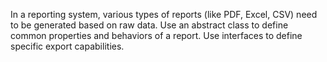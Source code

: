 In a reporting system, various types of reports (like PDF, Excel, CSV) 
need to be generated based on raw data.
Use an abstract class to define common properties and behaviors of a report.
Use interfaces to define specific export capabilities.